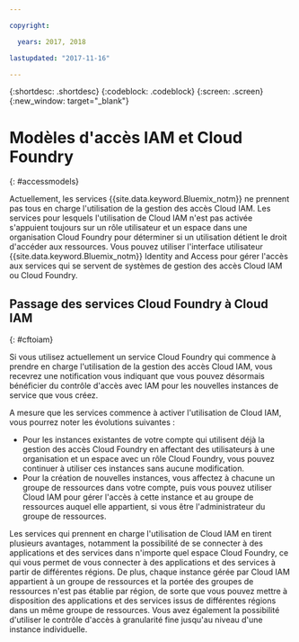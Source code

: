 ```yaml
---

copyright:

  years: 2017, 2018

lastupdated: "2017-11-16"

---
```


{:shortdesc: .shortdesc}
{:codeblock: .codeblock}
{:screen: .screen}
{:new_window: target="_blank"}

# Modèles d'accès IAM et Cloud Foundry
{: #accessmodels}

Actuellement, les services {{site.data.keyword.Bluemix_notm}} ne prennent pas tous en charge l'utilisation de la gestion des accès Cloud IAM. Les services pour lesquels l'utilisation de Cloud IAM n'est pas activée s'appuient toujours sur un rôle utilisateur et un espace dans une organisation Cloud Foundry pour déterminer si un utilisation détient le droit d'accéder aux ressources. Vous pouvez utiliser l'interface utilisateur {{site.data.keyword.Bluemix_notm}} Identity and Access pour gérer l'accès aux services qui se servent de systèmes de gestion des accès Cloud IAM ou Cloud Foundry.


## Passage des services Cloud Foundry à Cloud IAM
{: #cftoiam}

Si vous utilisez actuellement un service Cloud Foundry qui commence à prendre en charge l'utilisation de la gestion des accès Cloud IAM, vous recevrez une notification vous indiquant que vous pouvez désormais bénéficier du contrôle d'accès avec IAM pour les nouvelles instances de service que vous créez.

A mesure que les services commence à activer l'utilisation de Cloud IAM, vous pourrez noter les évolutions suivantes :

* Pour les instances existantes de votre compte qui utilisent déjà la gestion des accès Cloud Foundry en affectant des utilisateurs à une organisation et un espace avec un rôle Cloud Foundry, vous pouvez continuer à utiliser ces instances sans aucune modification.
* Pour la création de nouvelles instances, vous affectez à chacune un groupe de ressources dans votre compte, puis vous pouvez utiliser Cloud IAM pour gérer l'accès à cette instance et au groupe de ressources auquel elle appartient, si vous être l'administrateur du groupe de ressources.

Les services qui prennent en charge l'utilisation de Cloud IAM en tirent plusieurs avantages, notamment la possibilité de se connecter à des applications et des services dans n'importe quel espace Cloud Foundry, ce qui vous permet de vous connecter à des applications et des services à partir de différentes régions. De plus, chaque instance gérée par Cloud IAM appartient à un groupe de ressources et la portée des groupes de ressources n'est pas établie par région, de sorte que vous pouvez mettre à disposition des applications et des services issus de différentes régions dans un même groupe de ressources. Vous avez également la possibilité d'utiliser le contrôle d'accès à granularité fine jusqu'au niveau d'une instance individuelle.
